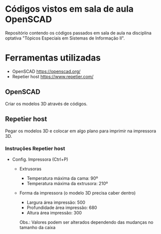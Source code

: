 # Códigos vistos em sala de aula OpenSCAD
Repositório contendo os códigos passados em sala de aula na disciplina optativa "Tópicos Especiais em Sistemas de Informação II".

# Ferramentas utilizadas
- OpenSCAD https://openscad.org/
- Repetier host https://www.repetier.com/

## OpenSCAD
Criar os modelos 3D através de códigos.

## Repetier host
Pegar os modelos 3D e colocar em algo plano para imprimir na impressora 3D.

### Instruções Repetier host
- Config. Impressora (Ctrl+P)
    - Extrusoras
        - Temperatura máxima da cama: 90º
        - Temperatura máxima da extrusora: 210º

    - Forma da impressora (o modelo 3D precisa caber dentro)
        - Largura área impressão: 500
        - Profundidade área impressão: 680
        - Altura área impressão: 300
        
        Obs.: Valores podem ser alterados dependendo das mudanças no tamanho da caixa
